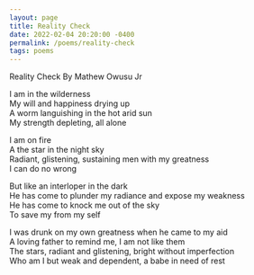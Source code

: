 ```yaml
---
layout: page
title: Reality Check
date: 2022-02-04 20:20:00 -0400
permalink: /poems/reality-check
tags: poems
---
```


Reality Check
By Mathew Owusu Jr  
  
I am in the wilderness  
My will and happiness drying up  
A worm languishing in the hot arid sun  
My strength depleting, all alone  
  
I am on fire  
A the star in the night sky  
Radiant, glistening, sustaining men with my greatness  
I can do no wrong  
  
But like an interloper in the dark  
He has come to plunder my radiance and expose my weakness  
He has come to knock me out of the sky  
To save my from my self  
  
I was drunk on my own greatness when he came to my aid  
A loving father to remind me, I am not like them  
The stars, radiant and glistening, bright without imperfection  
Who am I but weak and dependent, a babe in need of rest  
